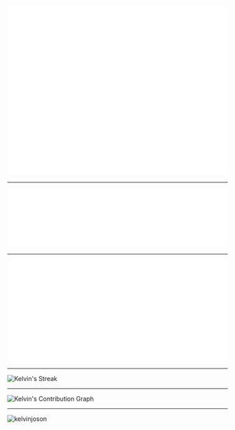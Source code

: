 #

[![Kelvin's Github Metrics](github-metrics.svg)](https://github.com/KelvinJoson)

---

![Languages](metrics.plugin.languages.details.svg)

---

![Calendar](metrics.plugin.isocalendar.svg)

---

![Kelvin's Streak](https://github-readme-streak-stats.herokuapp.com/?user=KelvinJoson&theme=dark&hide_border=true)

---

![Kelvin's Contribution Graph](https://github-contribution-stats.vercel.app/api/?username=KelvinJoson&theme=dark&hide_border=true)

---

![kelvinjoson](https://github-profile-trophy.vercel.app/?username=KelvinJoson&title=Experience,Commits,Followers,Repositories&theme=oldie)
